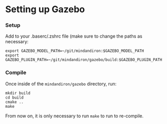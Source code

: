 # Setting up Gazebo

### Setup

Add to your .baserc/.zshrc file (make sure to change the paths as necessary:
```
export GAZEBO_MODEL_PATH=~/git/mindandiron:$GAZEBO_MODEL_PATH
export GAZEBO_PLUGIN_PATH=~/git/mindandiron/gazebo/build:$GAZEBO_PLUGIN_PATH
```

### Compile

Once inside of the `mindandiron/gazebo` directory, run:
```
mkdir build
cd build
cmake ..
make
```
From now on, it is only necessary to run `make` to run to re-compile.